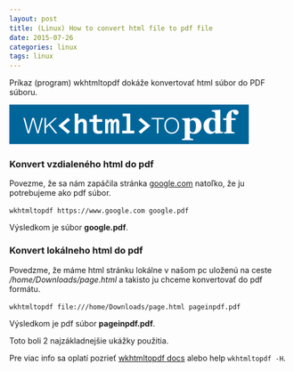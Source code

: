 ```yaml
---
layout: post
title: (Linux) How to convert html file to pdf file
date: 2015-07-26
categories: linux
tags: linux
---
```


Príkaz (program) wkhtmltopdf dokáže konvertovať html súbor do PDF súboru.

![wkhtmltopdf](/assets/icode/wkhtmltopdf.png)

### Konvert vzdialeného html do pdf

Povezme, že sa nám zapáčila stránka [google.com](https://google.com) natoľko, že ju potrebujeme ako pdf súbor.

`wkhtmltopdf https://www.google.com google.pdf`

Výsledkom je súbor **google.pdf**.


### Konvert lokálneho html do pdf

Povedzme, že máme html stránku lokálne v našom pc uloženú na 
ceste */home/Downloads/page.html* a takisto ju chceme konvertovať do pdf formátu.

`wkhtmltopdf file:///home/Downloads/page.html pageinpdf.pdf`

Výsledkom je pdf súbor **pageinpdf.pdf**.

Toto boli 2 najzákladnejšie ukážky použitia. 

Pre viac info sa oplatí pozrieť [wkhtmltopdf docs](http://wkhtmltopdf.org/docs.html) alebo help  `wkhtmltopdf -H`.
